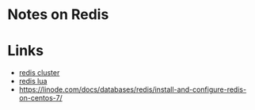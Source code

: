 # Notes on Redis

# Links
- [redis cluster](https://redis.io/topics/cluster-tutorial)
- [redis lua](http://redis-lua.readthedocs.io/en/latest/)
- https://linode.com/docs/databases/redis/install-and-configure-redis-on-centos-7/
